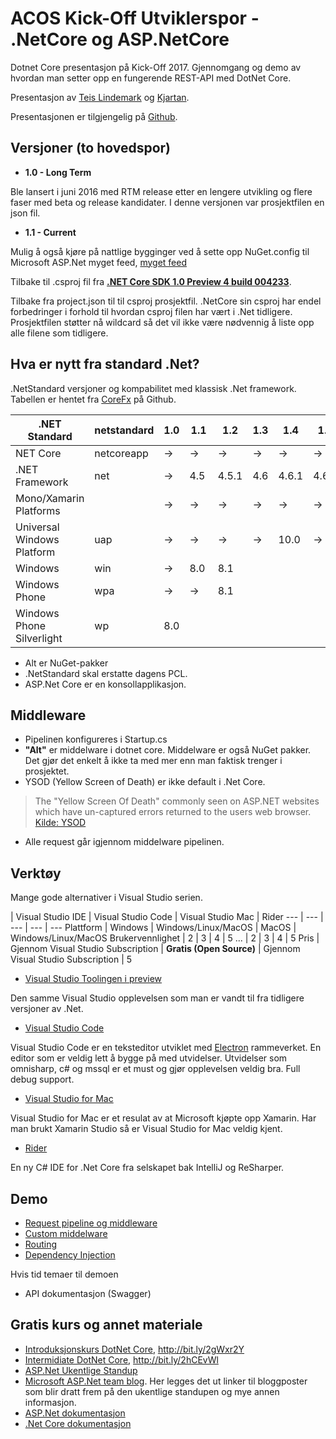 # ACOS Kick-Off Utviklerspor - .NetCore og ASP.NetCore

Dotnet Core presentasjon på Kick-Off 2017. Gjennomgang og demo av hvordan man setter opp en fungerende REST-API med DotNet Core.

Presentasjon av [Teis Lindemark](mailto:teis@acos.no) og [Kjartan](mailto:kjartan@acos.no).

Presentasjonen er tilgjengelig på [Github]().

## Versjoner (to hovedspor)

* **1.0 - Long Term**

Ble lansert i juni 2016 med RTM release etter en lengere utvikling og flere faser med beta og release kandidater. I denne versjonen var prosjektfilen en json fil.

* **1.1 - Current**

Mulig å også kjøre på nattlige bygginger ved å sette opp NuGet.config til Microsoft ASP.Net myget feed, [myget feed]()

Tilbake til .csproj fil fra [**.NET Core SDK 1.0 Preview 4 build 004233**](https://github.com/dotnet/core/blob/master/release-notes/preview4-download.md).

Tilbake fra project.json til til csproj prosjektfil. .NetCore sin csproj har endel forbedringer i forhold til hvordan csproj filen har vært i .Net tidligere. Prosjektfilen støtter nå wildcard så det vil ikke være nødvennig å liste opp alle filene som tidligere.

## Hva er nytt fra standard .Net?

.NetStandard versjoner og kompabilitet med klassisk .Net framework. Tabellen er hentet fra [CoreFx](https://docs.microsoft.com/en-us/dotnet/articles/standard/library) på Github.

 .NET Standard | netstandard | 1.0 | 1.1 | 1.2| 1.3 | 1.4 | 1.5 | 1.6 | 2.0
 --- | --- | --- | --- | --- | --- | --- | --- | --- | ---
 NET Core | netcoreapp | → | → | → | → | → | → | 1.0 | vNext 
 .NET Framework | net | → | 4.5 | 4.5.1 | 4.6 | 4.6.1 | 4.6.2 | vNext | 4.6.1 
 Mono/Xamarin Platforms |  | → | → | → | → | → | → | → | vNext 
 Universal Windows Platform | uap | → | → | → | → | 10.0 | → | → | vNext
 Windows | win | → | 8.0 | 8.1 | | | | |
 Windows Phone | wpa | → | → | 8.1 | | | | |
 Windows Phone Silverlight | wp | 8.0 | | | | | | |


* Alt er NuGet-pakker
* .NetStandard skal erstatte dagens PCL.
* ASP.Net Core er en konsollapplikasjon.

## Middleware

* Pipelinen konfigureres i Startup.cs
* **"Alt"** er middelware i dotnet core. Middelware er også NuGet pakker. Det gjør det enkelt å ikke ta med mer enn man faktisk trenger i prosjektet.
* YSOD (Yellow Screen of Death) er ikke default i .Net Core.

>The "Yellow Screen Of Death" commonly seen on ASP.NET websites which have un-captured errors returned to the users web browser. [Kilde: YSOD](http://www.urbandictionary.com/define.php?term=YSOD)

* Alle request går igjennom middelware pipelinen.

## Verktøy

Mange gode alternativer i Visual Studio serien.

 | Visual Studio IDE | Visual Studio Code | Visual Studio Mac | Rider
--- | --- | --- | --- | ---
Plattform | Windows | Windows/Linux/MacOS | MacOS | Windows/Linux/MacOS
Brukervennlighet | 2 | 3 | 4 | 5
... | 2 | 3 | 4 | 5
Pris | Gjennom Visual Studio Subscription | **Gratis (Open Source)** | Gjennom Visual Studio Subscription | 5

* [Visual Studio Toolingen i preview](https://www.visualstudio.com/vs/)

Den samme Visual Studio opplevelsen som man er vandt til fra tidligere versjoner av .Net.

* [Visual Studio Code](https://code.visualstudio.com)

Visual Studio Code er en teksteditor utviklet med [Electron]() rammeverket. En editor som er veldig lett å bygge på med utvidelser. Utvidelser som omnisharp, c# og mssql er et must og gjør opplevelsen veldig bra. Full debug support.

* [Visual Studio for Mac](https://www.visualstudio.com/vs/visual-studio-mac/)

Visual Studio for Mac er et resulat av at Microsoft kjøpte opp Xamarin. Har man brukt Xamarin Studio så er Visual Studio for Mac veldig kjent.

* [Rider](https://www.jetbrains.com/rider/?fromMenu)

En ny C# IDE for .Net Core fra selskapet bak IntelliJ og ReSharper.

## Demo

* [Request pipeline og middleware](./Demo//src/BasicDemo/README.md)
* [Custom middelware](./Demo/src/MiddelwareDemo/README.md)
* [Routing](./Demo/src/RoutingDemo/README.md)
* [Dependency Injection](./Demo/src/DIDemo/README.md)

Hvis tid temaer til demoen

* API dokumentasjon (Swagger)

## Gratis kurs og annet materiale

* [Introduksjonskurs DotNet Core](http://bit.ly/2gWxr2Y), http://bit.ly/2gWxr2Y
* [Intermidiate DotNet Core](http://bit.ly/2hCEvWl), http://bit.ly/2hCEvWl
* [ASP.Net Ukentlige Standup](http://live.asp.net)
* [Microsoft ASP.Net team blog](). Her legges det ut linker til bloggposter som blir dratt frem på den ukentlige standupen og mye annen informasjon.
* [ASP.Net dokumentasjon](https://docs.microsoft.com/en-us/aspnet/core/)
* [.Net Core dokumentasjon](https://docs.microsoft.com/en-us/dotnet/core/api/)